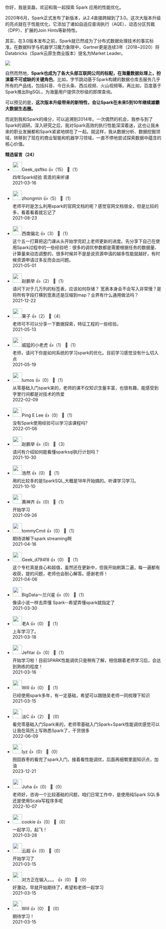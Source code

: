 你好，我是吴磊，欢迎和我一起探索 Spark 应用的性能优化。

2020年6月，Spark正式发布了新版本，从2.4直接跨越到了3.0。这次大版本升级的亮点就在于性能优化，它添加了诸如自适应查询执行（AQE）、动态分区剪裁（DPP）、扩展的Join Hints等新特性。

其实，在3.0版本发布之前，Spark就已然成为了分布式数据处理技术的事实标准。在数据科学与机器学习魔力象限中，Gartner更是连续3年（2018~2020）将Databricks（Spark云原生商业版本）提名为Market Leader。

![](https://static001.geekbang.org/resource/image/c9/01/c98c4978a48fd52538a99583b48e6601.jpg?wh=1920%2A2133)

自然而然地，**Spark也成为了各大头部互联网公司的标配，在海量数据处理上，扮演着不可或缺的关键角色**。比如，字节跳动基于Spark构建的数据仓库去服务几乎所有的产品线，包括抖音、今日头条、西瓜视频、火山视频等。再比如，百度基于Spark推出BigSQL，为海量用户提供次秒级的即席查询。

可以预见的是，**这次版本升级带来的新特性，会让Spark在未来5到10年继续雄霸大数据生态圈。**

而说到我和Spark的缘分，可以追溯到2014年。一次偶然的机会，我参与到了Spark的调研。深入研究之后，我对Spark高效的执行性能深深着迷，这也让我未来的职业发展都和Spark紧紧地绑在了一起。就这样，我从数据分析、数据挖掘领域，转移到了现在的商业智能和机器学习领域，一直不停地尝试探索数据中蕴含的核心价值。
<div><strong>精选留言（24）</strong></div><ul>
<li><img src="https://thirdwx.qlogo.cn/mmopen/vi_32/Q0j4TwGTfTKerOHGs8VAMWj0ysxZpTPcARHEITiaH8YDJR7aoDNYhRpbLsZ0pJdJXIfzvR7u06iaKPBUoWfic5Zww/132" width="30px"><span>Geek_qsftko</span> 👍（15） 💬（1）<div>四年Spark经验  乖乖的来听课</div>2021-03-16</li><br/><li><img src="https://static001.geekbang.org/account/avatar/00/13/4f/d5/1666b7d0.jpg" width="30px"><span>zhongmin</span> 👍（5） 💬（1）<div>老师平时是怎么利用spark的官网文档的呢？感觉官网文档很全，但是比较的多，看着看着就忘记了</div>2021-08-23</li><br/><li><img src="https://static001.geekbang.org/account/avatar/00/10/37/d0/26975fba.jpg" width="30px"><span>西南偏北</span> 👍（3） 💬（1）<div>这个五一打算把这门课从头开始学完赶上老师更新的进度。先分享下自己在使用Spark过程中的一些经验吧：很多的调优参数都是需要根据任务的数据量、计算量来动态调整的，很多时候并不是是说资源申请的越多性能就越好，有时候资源申请过多反而会出问题。</div>2021-05-01</li><br/><li><img src="https://static001.geekbang.org/account/avatar/00/13/3a/96/9fddfb4a.jpg" width="30px"><span>赵鹏举</span> 👍（2） 💬（1）<div>请问下对于几万列的标签表，应该如何存储？ 宽表本身会不会写入非常慢？是将所有字段打横到宽表还是压缩到map？业界有什么通用做法吗？</div>2021-12-22</li><br/><li><img src="https://thirdwx.qlogo.cn/mmopen/vi_32/PNmB3mOQ4jTSoDMGPwp5j8a2NL1Mibu4iaebBNnuDQltb2yZ3sygJpxTHuLrG9ewCDLEialorSK3pzXBCQ3JFCZPA/132" width="30px"><span>果子</span> 👍（2） 💬（4）<div>老师可不可以分享一下数据探索，特征工程的一些经验。</div>2021-05-13</li><br/><li><img src="https://thirdwx.qlogo.cn/mmopen/vi_32/Q0j4TwGTfTJ2tyVlQiaqp5kEOf1LlZB6nJPicN8lzcEkAsSEDmicvib8T3xUEcDibRichLrh3Qiclo3UyuAhhKNGQxGmg/132" width="30px"><span>威猛的小老虎</span> 👍（1） 💬（1）<div>老师，请问下你是如何系统的学习spark的优化。目前学习感觉没有什么切入点</div>2021-05-19</li><br/><li><img src="https://static001.geekbang.org/account/avatar/00/11/ae/1e/8c6cb465.jpg" width="30px"><span>lumos</span> 👍（0） 💬（1）<div>从零基础入门spark来的，老师的课不仅知识含量丰富，也很有趣，能感受到字里行间都是对技术的热爱</div>2022-02-09</li><br/><li><img src="https://static001.geekbang.org/account/avatar/00/2c/05/b0/3f9fe47e.jpg" width="30px"><span>Ping E Lee</span> 👍（0） 💬（1）<div>没有Spark使用经验可以学习该课程吗?</div>2022-01-06</li><br/><li><img src="https://static001.geekbang.org/account/avatar/00/13/3a/96/9fddfb4a.jpg" width="30px"><span>赵鹏举</span> 👍（0） 💬（3）<div>请问有介绍如何能看懂sparksql执行计划吗？</div>2021-10-30</li><br/><li><img src="https://static001.geekbang.org/account/avatar/00/1b/8e/a7/92d1b90e.jpg" width="30px"><span>浩然</span> 👍（0） 💬（1）<div>用的比较多的是SparkSQL,大概是18年开始搞的。听课学习学习。</div>2021-10-10</li><br/><li><img src="" width="30px"><span>黄神齐</span> 👍（0） 💬（1）<div>开始学习</div>2021-09-26</li><br/><li><img src="https://static001.geekbang.org/account/avatar/00/12/70/49/d7690979.jpg" width="30px"><span>tommyCmd</span> 👍（0） 💬（1）<div>期待讲解下spark streaming啊</div>2021-04-16</li><br/><li><img src="https://thirdwx.qlogo.cn/mmopen/vi_32/Q0j4TwGTfTIiaeebUYxl7e4jicPshDRKMbiculHUjKgZZ2ygDibn2S7bbsjeqYIdsEUdVyoryKNa43ZGnDQmWjv3ibQ/132" width="30px"><span>Geek_d794f8</span> 👍（0） 💬（1）<div>这个专栏真是良心和超值，虽然还在更新中，但我开始刷第二遍，每一遍都有收获，提的问题，老师也会耐心解答。感谢老师！</div>2021-04-06</li><br/><li><img src="https://static001.geekbang.org/account/avatar/00/22/b9/50/30eea9a0.jpg" width="30px"><span>BigData～兰兴星</span> 👍（0） 💬（1）<div>像读小说一样去弄懂 Spark--希望弄懂spark就指定了</div>2021-03-30</li><br/><li><img src="https://static001.geekbang.org/account/avatar/00/1b/91/56/f714ad14.jpg" width="30px"><span>老A</span> 👍（0） 💬（1）<div>上车学习了。</div>2021-03-18</li><br/><li><img src="https://static001.geekbang.org/account/avatar/00/14/ea/23/508f71e3.jpg" width="30px"><span>Jefitar</span> 👍（0） 💬（1）<div>开始学习啦！目前SPARK性能调优只是稍有了解，相信跟着老师学习后，会达到熟练的程度！</div>2021-03-16</li><br/><li><img src="https://static001.geekbang.org/account/avatar/00/13/2d/42/6e3be953.jpg" width="30px"><span>Will</span> 👍（0） 💬（1）<div>已经使用spark多年，有一定基础，希望可以跟随吴老师一同梳理下知识</div>2021-03-15</li><br/><li><img src="https://static001.geekbang.org/account/avatar/00/29/25/c7/edd74dfb.jpg" width="30px"><span>淡C</span> 👍（2） 💬（0）<div>看完零基础入门Spark来的，老师零基础入门Spark+Spark性能调优感觉可以让我在简历上写熟悉Spark了，干货很多
</div>2022-06-09</li><br/><li><img src="http://thirdwx.qlogo.cn/mmopen/vi_32/Q0j4TwGTfTI2oY8ENiaMbvm3OzHheCwibR5ArwgicrqvWAnzXxcmMYoFia9FfhIneXAf1kGXwRyWKaoHVJplCAhsfw/132" width="30px"><span>lyz</span> 👍（0） 💬（0）<div>囫囵吞枣的看完了spark入门，接着看性能调优，后面再细嚼里面知识点，加油</div>2023-12-21</li><br/><li><img src="https://static001.geekbang.org/account/avatar/00/14/90/19/b3403815.jpg" width="30px"><span>Juha</span> 👍（0） 💬（0）<div>老师好，咨询一个比较基础的问题，咱们日常工作中，是使用纯Spark SQL多还是使用Scala写程序多呢</div>2022-10-07</li><br/><li><img src="https://static001.geekbang.org/account/avatar/00/23/70/d2/00d9e595.jpg" width="30px"><span>cookie</span> 👍（0） 💬（0）<div>一起学习，起飞！</div>2021-03-28</li><br/><li><img src="https://static001.geekbang.org/account/avatar/00/18/22/d7/ae0ed31f.jpg" width="30px"><span>云超</span> 👍（0） 💬（0）<div>开始学习了</div>2021-03-15</li><br/><li><img src="https://static001.geekbang.org/account/avatar/00/11/fe/a2/5252a278.jpg" width="30px"><span>对方正在输入。。。</span> 👍（0） 💬（0）<div>好激动，早就开始期待了，希望和老师一起学习</div>2021-03-15</li><br/><li><img src="https://static001.geekbang.org/account/avatar/00/13/2d/42/6e3be953.jpg" width="30px"><span>Will</span> 👍（0） 💬（0）<div>期待学习！</div>2021-03-15</li><br/>
</ul>